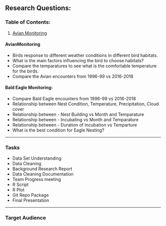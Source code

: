 ## Research Questions: 

### Table of Contents:
1. [Avian Monitoring](#AvianMonitoring)

#### AvianMonitoring
* Birds response to different weather conditions in different bird habitats.
* What is the main factors influencing the bird to choose habitats?
* Compare the temparatures to see what is the comfortable temperature for the birds.
* Compare the Avian encounters from 1996-99 vs 2016-2018 



#### Bald Eagle Monitoring:
* Compare Bald Eagle encounters from 1996-99 vs 2016-2018
* Relationship between Nest Condition, Temperature, Precipitation, Cloud cover
* Relationship between - Nest Building vs Month and Temparature
* Relationship between - Incubating vs Month and Temparature
* Relationship between - Duration of Incubation vs Temparture
* What is the best condition for Eagle Nesting?




___
### Tasks

* Data Set Understanding
* Data Cleaning
* Background Research Report
* Data Cleaning Documentation
* Team Progress meeting
* R Script
* R Plot
* Git Repo Package
* Final Presentation

___
### Target Audience

